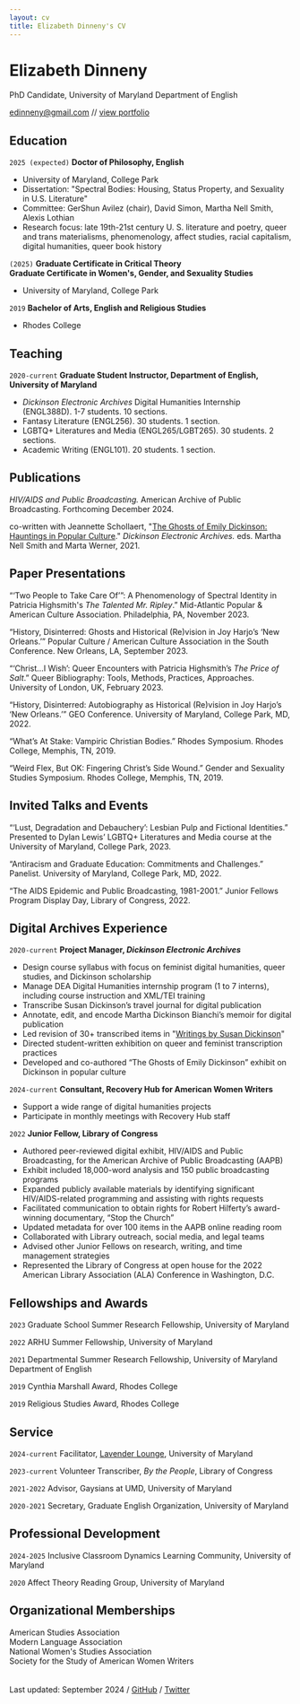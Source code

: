 ```yaml
---
layout: cv
title: Elizabeth Dinneny's CV
---
```

# Elizabeth Dinneny
PhD Candidate, University of Maryland Department of English


<div id="webaddress">
<a href="mailto:edinneny@gmail.com">edinneny@gmail.com</a> // 
<a href="/portfolio">view portfolio</a>

</div>


## Education

`2025 (expected)`
__Doctor of Philosophy, English__
- University of Maryland, College Park
- Dissertation: "Spectral Bodies: Housing, Status Property, and Sexuality in U.S. Literature"
- Committee: GerShun Avilez (chair), David Simon, Martha Nell Smith, Alexis Lothian
- Research focus: late 19th-21st century U. S. literature and poetry, queer and trans materialisms, phenomenology, affect studies, racial capitalism, digital humanities, queer book history

`(2025)`
__Graduate Certificate in Critical Theory__  
__Graduate Certificate in Women's, Gender, and Sexuality Studies__

- University of Maryland, College Park

`2019`
__Bachelor of Arts, English and Religious Studies__

- Rhodes College

## Teaching
`2020-current`
__Graduate Student Instructor, Department of English, University of Maryland__
- *Dickinson Electronic Archives* Digital Humanities Internship (ENGL388D). 1-7 students. 10 sections.
- Fantasy Literature (ENGL256). 30 students. 1 section.
- LGBTQ+ Literatures and Media (ENGL265/LGBT265). 30 students. 2 sections.
- Academic Writing (ENGL101). 20 students. 1 section.

## Publications
<p class="hangingindent"> <em>HIV/AIDS and Public Broadcasting.</em> American Archive of Public Broadcasting. Forthcoming December 2024.</p>

<p class="hangingindent">co-written with Jeannette Schollaert, "<a href="https://www.emilydickinson.org/ghosts-of-emily-dickinson-hauntings-in-popular-culture">The Ghosts of Emily Dickinson: Hauntings in Popular Culture</a>." <em>Dickinson Electronic Archives.</em> eds. Martha Nell Smith and Marta Werner, 2021.</p>

## Paper Presentations
<p class="hangingindent">“‘Two People to Take Care Of’”: A Phenomenology of Spectral Identity in Patricia Highsmith's <em>The Talented Mr. Ripley</em>.” Mid-Atlantic Popular & American Culture Association. Philadelphia, PA, November 2023. </p>

<p class="hangingindent">“History, Disinterred: Ghosts and Historical (Re)vision in Joy Harjo’s ‘New Orleans.’” Popular Culture / American Culture Association in the South Conference. New Orleans, LA, September 2023.</p>
  
<p class="hangingindent">“‘Christ…I Wish’: Queer Encounters with Patricia Highsmith’s <em>The Price of Salt</em>.” Queer Bibliography: Tools, Methods, Practices, Approaches. University of London, UK, February 2023. </p>

<p class="hangingindent">“History, Disinterred: Autobiography as Historical (Re)vision in Joy Harjo’s ‘New Orleans.’” GEO Conference. University of Maryland, College Park, MD, 2022. </p>

<p class="hangingindent">“What’s At Stake: Vampiric Christian Bodies.” Rhodes Symposium. Rhodes College, Memphis, TN, 2019.</p>

<p class="hangingindent">“Weird Flex, But OK: Fingering Christ’s Side Wound.” Gender and Sexuality Studies Symposium. Rhodes College, Memphis, TN, 2019. </p>

## Invited Talks and Events
<p class="hangingindent">“‘Lust, Degradation and Debauchery’: Lesbian Pulp and Fictional Identities.” Presented to Dylan Lewis’ LGBTQ+ Literatures and Media course at the University of Maryland, College Park, 2023.</p>

<p class="hangingindent">“Antiracism and Graduate Education: Commitments and Challenges.” Panelist. University of Maryland, College Park, MD, 2022. </p>


<p class="hangingindent">“The AIDS Epidemic and Public Broadcasting, 1981-2001.” Junior Fellows Program Display Day, Library of Congress, 2022. </p>


## Digital Archives Experience

`2020-current`
__Project Manager, *Dickinson Electronic Archives*__ 
<ul class="a"> 
<li>Design course syllabus with focus on feminist digital humanities, queer studies, and Dickinson scholarship</li>  
<li>Manage DEA Digital Humanities internship program (1 to 7 interns), including course instruction and XML/TEI training</li>    
<li>Transcribe Susan Dickinson’s travel journal for digital publication</li>  
<li>Annotate, edit, and encode Martha Dickinson Bianchi’s memoir for digital publication</li>  
<li>Led revision of 30+ transcribed items in "<a href="https://www.emilydickinson.org/writings-by-susan-dickinson">Writings by Susan Dickinson</a>"</li>   
<li>Directed student-written exhibition on queer and feminist transcription practices</li>  
<li>Developed and co-authored “The Ghosts of Emily Dickinson” exhibit on Dickinson in popular culture</li>  
</ul>


`2024-current`
__Consultant, Recovery Hub for American Women Writers__
<ul class="a">
<li>Support a wide range of digital humanities projects</li>
<li>Participate in monthly meetings with Recovery Hub staff</li>
</ul>



`2022`
__Junior Fellow, Library of Congress__
<ul class="a">
<li>Authored peer-reviewed digital exhibit, HIV/AIDS and Public Broadcasting, for the American Archive of Public Broadcasting (AAPB)</li>
<li>Exhibit included 18,000-word analysis and 150 public broadcasting programs</li> 
<li>Expanded publicly available materials by identifying significant HIV/AIDS-related programming and assisting with rights requests</li>
<li>Facilitated communication to obtain rights for Robert Hilferty’s award-winning documentary, “Stop the Church”</li>
<li>Updated metadata for over 100 items in the AAPB online reading room</li>
<li>Collaborated with Library outreach, social media, and legal teams</li>
<li>Advised other Junior Fellows on research, writing, and time management strategies</li>
<li>Represented the Library of Congress at open house for the 2022 American Library Association (ALA) Conference in Washington, D.C.</li>
</ul> 


## Fellowships and Awards

`2023`
Graduate School Summer Research Fellowship, University of Maryland

`2022`
ARHU Summer Fellowship, University of Maryland

`2021`
Departmental Summer Research Fellowship, University of Maryland Department of English

`2019`
Cynthia Marshall Award, Rhodes College

`2019`
Religious Studies Award, Rhodes College

## Service
`2024-current`
Facilitator, <a href="https://www.instagram.com/umdlavenderlounge/">Lavender Lounge</a>, University of Maryland

`2023-current`
Volunteer Transcriber, *By the People*, Library of Congress

`2021-2022`
Advisor, Gaysians at UMD, University of Maryland

`2020-2021`
Secretary, Graduate English Organization, University of Maryland

## Professional Development
`2024-2025`
Inclusive Classroom Dynamics Learning Community, University of Maryland

`2020`
Affect Theory Reading Group, University of Maryland

## Organizational Memberships
American Studies Association  
Modern Language Association  
National Women's Studies Association  
Society for the Study of American Women Writers  
\
\
Last updated: September 2024   /  [GitHub](https://github.com/eliz-abeth)  /  [Twitter](https://x.com/elizdin)


